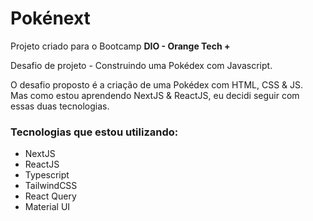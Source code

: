 # Pokénext

Projeto criado para o Bootcamp **DIO - Orange Tech +**

Desafio de projeto - Construindo uma Pokédex com Javascript.

O desafio proposto é a criação de uma Pokédex com HTML, CSS & JS.  
Mas como estou aprendendo NextJS & ReactJS, eu decidi seguir com essas duas tecnologias.

### Tecnologias que estou utilizando:

- NextJS
- ReactJS
- Typescript
- TailwindCSS
- React Query
- Material UI
